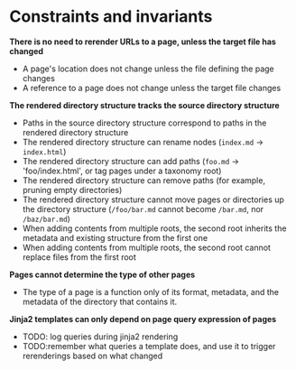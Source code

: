 # Constraints and invariants

**There is no need to rerender URLs to a page, unless the target file has
changed**

* A page's location does not change unless the file defining the page changes
* A reference to a page does not change unless the target file changes

**The rendered directory structure tracks the source directory structure**

* Paths in the source directory structure correspond to paths in the rendered
  directory structure
* The rendered directory structure can rename nodes (`index.md` ->
  `index.html`)
* The rendered directory structure can add paths (`foo.md` -> 'foo/index.html',
  or tag pages under a taxonomy root)
* The rendered directory structure can remove paths (for example, pruning empty
  directories)
* The rendered directory structure cannot move pages or directories up the
  directory structure (`/foo/bar.md` cannot become `/bar.md`, nor `/baz/bar.md`)
* When adding contents from multiple roots, the second root inherits the
  metadata and existing structure from the first one
* When adding contents from multiple roots, the second root cannot replace
  files from the first root

**Pages cannot determine the type of other pages**

* The type of a page is a function  only of its format, metadata, and the
  metadata of the directory that contains it.

**Jinja2 templates can only depend on page query expression of pages**

* TODO: log queries during jinja2 rendering
* TODO:remember what queries a template does, and use it to trigger
  rerenderings based on what changed

